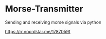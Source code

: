 # Morse-Transmitter
Sending and receiving morse signals via python


https://rr.noordstar.me/1787059f
